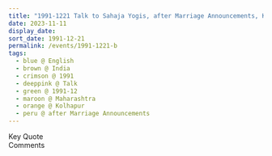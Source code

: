 ```yaml
---
title: "1991-1221 Talk to Sahaja Yogis, after Marriage Announcements, Kolhapur, Maharashtra, India"
date: 2023-11-11
display_date: 
sort_date: 1991-12-21
permalink: /events/1991-1221-b
tags:
  - blue @ English
  - brown @ India
  - crimson @ 1991
  - deeppink @ Talk
  - green @ 1991-12
  - maroon @ Maharashtra
  - orange @ Kolhapur
  - peru @ after Marriage Announcements
---
```


<wave-list>
  <list-title color="green" width="75">Key Quote</list-title>
  <list-item color="BlanchedAlmond"  width="200"></list-item>
  <list-item color="Lavender"></list-item>
  <list-item color="BlanchedAlmond"></list-item>
</wave-list>

<br>

<wave-list>
  <list-title color="green" width="75">Comments</list-title>
  <list-item color="BlanchedAlmond"  width="200"></list-item>
  <list-item color="Lavender"></list-item>
  <list-item color="BlanchedAlmond"></list-item>
</wave-list>